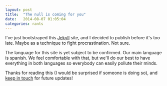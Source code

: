 ```yaml
---
layout: post
title:  "The null is coming for you"
date:   2014-08-07 01:05:04
categories: rants
---
```


I've just bootstraped this [Jekyll][jekyll] site, and I decided to publish before it's too late. Maybe as a technique to fight procrastination. Not sure.

The language for this site is yet subject to be confirmed. Our main language is spanish. We feel comfortable with that, but we'll do our best to have everything in both languages so everybody can easily pollute their minds.

Thanks for reading this (I would be surprised if someone is doing so), and [keep in touch][psychonull-tw] for future updates!

[psychonull-tw]: https://twitter.com/psychonull
[jekyll]:    http://jekyllrb.com